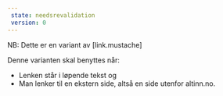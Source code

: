 ```yaml
---
 state: needsrevalidation
 version: 0
---
```

NB: Dette er en variant av [link.mustache]

Denne varianten skal benyttes når:
- Lenken står i løpende tekst og
- Man lenker til en ekstern side, altså en side utenfor altinn.no.
